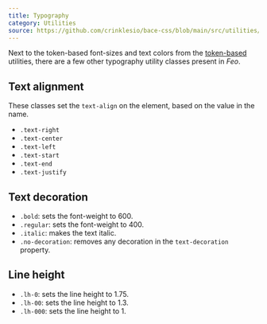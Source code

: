 ```yaml
---
title: Typography
category: Utilities
source: https://github.com/crinklesio/bace-css/blob/main/src/utilities/_typography.scss
---
```


Next to the token-based font-sizes and text colors from the [token-based](/token-based) utilities, there are a few other typography utility classes present in _Feo_.

## Text alignment

These classes set the `text-align` on the element, based on the value in the name.

- `.text-right`
- `.text-center`
- `.text-left`
- `.text-start`
- `.text-end`
- `.text-justify`

## Text decoration

- `.bold`: sets the font-weight to 600.
- `.regular`: sets the font-weight to 400.
- `.italic`: makes the text italic.
- `.no-decoration`: removes any decoration in the `text-decoration` property.

## Line height

- `.lh-0`: sets the line height to 1.75.
- `.lh-00`: sets the line height to 1.3.
- `.lh-000`: sets the line height to 1.
